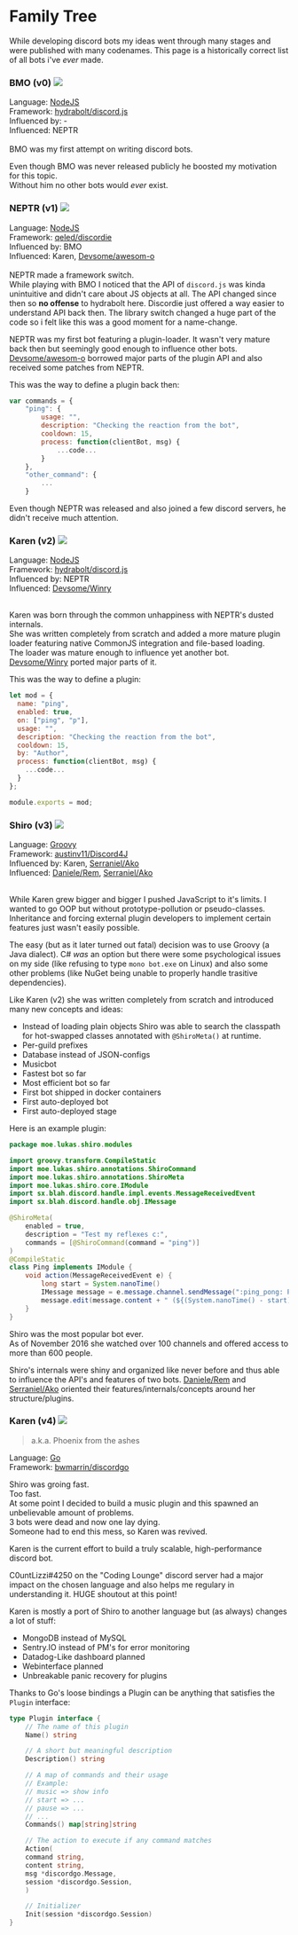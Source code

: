 # Family Tree

While developing discord bots my ideas went through many stages and were published with many codenames.
This page is a historically correct list of all bots i've *ever* made.

### BMO (v0) ![](http://i.imgur.com/wMUvnmy.png)
Language: [NodeJS](https://nodejs.org)<br>
Framework: [hydrabolt/discord.js](https://github.com/hydrabolt/discord.js)<br>
Influenced by: -<br>
Influenced: NEPTR<br>
<br>
BMO was my first attempt on writing discord bots.

Even though BMO was never released publicly he boosted my motivation for this topic.<br>
Without him no other bots would *ever* exist.

### NEPTR (v1) ![](http://i.imgur.com/cfd5Szt.gif)
Language: [NodeJS](https://nodejs.org)<br>
Framework: [qeled/discordie](https://github.com/qeled/discordie)<br>
Influenced by: BMO<br>
Influenced: Karen, [Devsome/awesom-o](https://github.com/Devsome/discordBot)<br>
<br>
NEPTR made a framework switch.<br>
While playing with BMO I noticed that the API of `discord.js` was kinda unintuitive and didn't care about JS objects at all.
The API changed since then so **no offense** to hydrabolt here. Discordie just offered a way easier to understand API back then.
The library switch changed a huge part of the code so i felt like this was a good moment for a name-change.

NEPTR was my first bot featuring a plugin-loader.
It wasn't very mature back then but seemingly good enough to influence other bots.
[Devsome/awesom-o](https://github.com/Devsome/discordBot) borrowed major parts of the plugin API and also received some patches from NEPTR.

This was the way to define a plugin back then:
```js
var commands = {
    "ping": {
        usage: "",
        description: "Checking the reaction from the bot",
        cooldown: 15,
        process: function(clientBot, msg) {
            ...code...
        }
    },
    "other_command": {
        ...
    }
```

Even though NEPTR was released and also joined a few discord servers, he didn't receive much attention.

### Karen (v2) ![](http://i.imgur.com/gYDZKvW.png)
Language: [NodeJS](https://nodejs.org)<br>
Framework: [hydrabolt/discord.js](https://github.com/qeled/discordie)<br>
Influenced by: NEPTR<br>
Influenced: [Devsome/Winry](https://github.com/Devsome/Winry-Discordbot)<br>
<br>

Karen was born through the common unhappiness with NEPTR's dusted internals.<br>
She was written completely from scratch and added a more mature plugin loader featuring native CommonJS integration and file-based loading.<br>
The loader was mature enough to influence yet another bot.
[Devsome/Winry](https://github.com/Devsome/Winry-Discordbot) ported major parts of it.

This was the way to define a plugin:
```js
let mod = {
  name: "ping",
  enabled: true,
  on: ["ping", "p"],
  usage: "",
  description: "Checking the reaction from the bot",
  cooldown: 15,
  by: "Author",
  process: function(clientBot, msg) {
    ...code...
  }
};

module.exports = mod;
```

### Shiro (v3) ![](https://i.imgur.com/CxYRxt0.png)
Language: [Groovy](http://groovy-lang.org/)<br>
Framework: [austinv11/Discord4J](https://github.com/austinv11/Discord4J)<br>
Influenced by: Karen, [Serraniel/Ako](https://github.com/Serraniel/Ako-Discord-Bot-Loader)<br>
Influenced: [Daniele/Rem](https://github.com/Daniele122898/Rem), [Serraniel/Ako](https://github.com/Serraniel/Ako-Discord-Bot-Loader)<br>
<br>

While Karen grew bigger and bigger I pushed JavaScript to it's limits.
I wanted to go OOP but without prototype-pollution or pseudo-classes.
Inheritance and forcing external plugin developers to implement certain features just wasn't easily possible.

The easy (but as it later turned out fatal) decision was to use Groovy (a Java dialect).
C# *was* an option but there were some psychological issues on my side (like refusing to type `mono bot.exe` on Linux) and also some other problems (like NuGet being unable to properly handle trasitive dependencies).

Like Karen (v2) she was written completely from scratch and introduced many new concepts and ideas:

- Instead of loading plain objects Shiro was able to search the classpath for hot-swapped classes annotated with `@ShiroMeta()` at runtime.<br>
- Per-guild prefixes
- Database instead of JSON-configs
- Musicbot
- Fastest bot so far
- Most efficient bot so far
- First bot shipped in docker containers
- First auto-deployed bot
- First auto-deployed stage

Here is an example plugin:
```java
package moe.lukas.shiro.modules

import groovy.transform.CompileStatic
import moe.lukas.shiro.annotations.ShiroCommand
import moe.lukas.shiro.annotations.ShiroMeta
import moe.lukas.shiro.core.IModule
import sx.blah.discord.handle.impl.events.MessageReceivedEvent
import sx.blah.discord.handle.obj.IMessage

@ShiroMeta(
    enabled = true,
    description = "Test my reflexes c:",
    commands = [@ShiroCommand(command = "ping")]
)
@CompileStatic
class Ping implements IModule {
    void action(MessageReceivedEvent e) {
        long start = System.nanoTime()
        IMessage message = e.message.channel.sendMessage(":ping_pong: Pong! :grin:")
        message.edit(message.content + " (${(System.nanoTime() - start) / 1000000}ms RTT)")
    }
}
```

Shiro was the most popular bot ever.<br>
As of November 2016 she watched over 100 channels and offered access to more than 600 people.

Shiro's internals were shiny and organized like never before and thus able to influence the API's and features of two bots.
[Daniele/Rem](https://github.com/Daniele122898/Rem) and [Serraniel/Ako](https://github.com/Serraniel/Ako-Discord-Bot-Loader) oriented their features/internals/concepts around her structure/plugins.

### Karen (v4) ![](http://i.imgur.com/vDJVt9g.png)
> a.k.a. Phoenix from the ashes

Language: [Go](http://golang.org/)<br>
Framework: [bwmarrin/discordgo](https://github.com/bwmarrin/discordgo)<br>

Shiro was groing fast.<br>
Too fast.<br>
At some point I decided to build a music plugin and this spawned an unbelievable amount of problems.<br>
3 bots were dead and now one lay dying.<br>
Someone had to end this mess, so Karen was revived.

Karen is the current effort to build a truly scalable, high-performance discord bot.<br>

C0untLizzi#4250 on the "Coding Lounge" discord server had a major impact on the chosen language and also helps me regulary in understanding it.
HUGE shoutout at this point!

Karen is mostly a port of Shiro to another language but (as always) changes a lot of stuff:

- MongoDB instead of MySQL
- Sentry.IO instead of PM's for error monitoring
- Datadog-Like dashboard planned
- Webinterface planned
- Unbreakable panic recovery for plugins

Thanks to Go's loose bindings a Plugin can be anything that satisfies the `Plugin` interface:
```go
type Plugin interface {
    // The name of this plugin
    Name() string

    // A short but meaningful description
    Description() string

    // A map of commands and their usage
    // Example:
    // music => show info
    // start => ...
    // pause => ...
    // ...
    Commands() map[string]string

    // The action to execute if any command matches
    Action(
    command string,
    content string,
    msg *discordgo.Message,
    session *discordgo.Session,
    )

    // Initializer
    Init(session *discordgo.Session)
}
```
